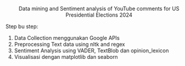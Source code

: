 $$
\text{Data mining and Sentiment analysis of YouTube comments for US Presidential Elections 2024}
$$  

  
Step bu step:
1. Data Collection menggunakan Google APIs
2. Preprocessing Text data using nltk and regex
3. Sentiment Analysis using VADER, TextBlob dan opinion_lexicon
4. Visualisasi dengan matplotlib dan seaborn
